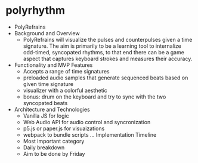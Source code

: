 # polyrhythm

* PolyRefrains
* Background and Overview
    * PolyRefrains will visualize the pulses and counterpulses given a time signature. The aim is primarily to be a learning tool to internalize odd-timed, syncopated rhythms, to that end there can be a game aspect that captures keyboard strokes and measures their accuracy.
* Functionality and MVP Features
    * Accepts a range of time signatures
    * preloaded audio samples that generate sequenced beats based on given time signature
    * visualizer with a colorful aesthetic 
    * bonus: drum on the keyboard and try to sync with the two syncopated beats
* Architecture and Technologies
    * Vanilla JS for logic
    * Web Audio API for audio control and syncronization
    * p5.js or paper.js for visuaizations
    * webpack to bundle scripts
    ...
Implementation Timeline
    * Most important category
    * Daily breakdown
    * Aim to be done by Friday
